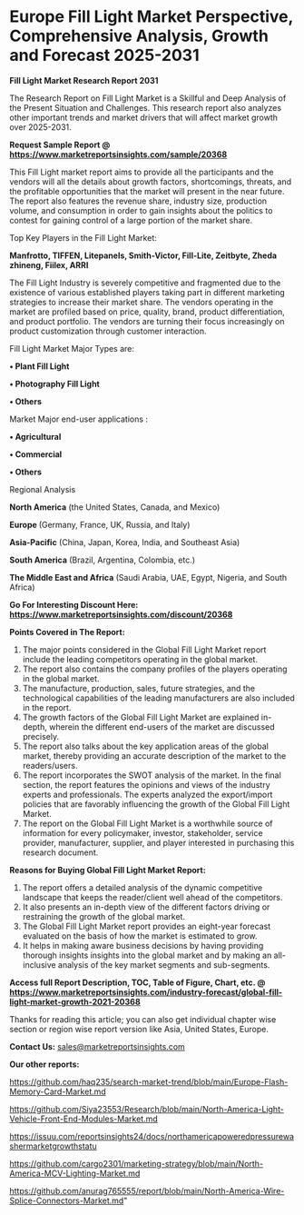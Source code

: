 # Europe Fill Light Market Perspective, Comprehensive Analysis, Growth and Forecast 2025-2031

<strong>Fill Light Market Research Report 2031</strong>

The Research Report on Fill Light Market is a Skillful and Deep Analysis of the Present Situation and Challenges. This research report also analyzes other important trends and market drivers that will affect market growth over 2025-2031.

<strong>Request Sample Report @ <a href=https://www.marketreportsinsights.com/sample/20368>https://www.marketreportsinsights.com/sample/20368</a></strong>

This Fill Light market report aims to provide all the participants and the vendors will all the details about growth factors, shortcomings, threats, and the profitable opportunities that the market will present in the near future. The report also features the revenue share, industry size, production volume, and consumption in order to gain insights about the politics to contest for gaining control of a large portion of the market share.

Top Key Players in the Fill Light Market:

<strong>Manfrotto, TIFFEN, Litepanels, Smith-Victor, Fill-Lite, Zeitbyte, Zheda zhineng, Fiilex, ARRI</strong>

The Fill Light Industry is severely competitive and fragmented due to the existence of various established players taking part in different marketing strategies to increase their market share. The vendors operating in the market are profiled based on price, quality, brand, product differentiation, and product portfolio. The vendors are turning their focus increasingly on product customization through customer interaction.

Fill Light Market Major Types are:

<strong>• Plant Fill Light

• Photography Fill Light

• Others</strong>

Market Major end-user applications :

<strong>• Agricultural

• Commercial

• Others</strong>

Regional Analysis

</u><strong><b>North America</b></strong> (the United States, Canada, and Mexico)

<strong><b>Europe </b></strong>(Germany, France, UK, Russia, and Italy)

<strong><b>Asia-Pacific</b></strong> (China, Japan, Korea, India, and Southeast Asia)

<strong><b>South America</b></strong> (Brazil, Argentina, Colombia, etc.)

<strong><b>The Middle East and Africa</b></strong> (Saudi Arabia, UAE, Egypt, Nigeria, and South Africa)

<strong>Go For Interesting Discount Here: <a href=https://www.marketreportsinsights.com/discount/20368>https://www.marketreportsinsights.com/discount/20368</a></strong>

<strong>Points Covered in The Report:</strong>
<ol>
  <li>The major points considered in the Global Fill Light Market report include the leading competitors operating in the global market.</li>
  <li>The report also contains the company profiles of the players operating in the global market.</li>
  <li>The manufacture, production, sales, future strategies, and the technological capabilities of the leading manufacturers are also included in the report.</li>
  <li>The growth factors of the Global Fill Light Market are explained in-depth, wherein the different end-users of the market are discussed precisely.</li>
  <li>The report also talks about the key application areas of the global market, thereby providing an accurate description of the market to the readers/users.</li>
  <li>The report incorporates the SWOT analysis of the market. In the final section, the report features the opinions and views of the industry experts and professionals. The experts analyzed the export/import policies that are favorably influencing the growth of the Global Fill Light Market.</li>
  <li>The report on the Global Fill Light Market is a worthwhile source of information for every policymaker, investor, stakeholder, service provider, manufacturer, supplier, and player interested in purchasing this research document.</li>
</ol>
<strong>Reasons for Buying Global Fill Light Market Report:</strong>

<ol>
  <li>The report offers a detailed analysis of the dynamic competitive landscape that keeps the reader/client well ahead of the competitors.</li>
  <li>It also presents an in-depth view of the different factors driving or restraining the growth of the global market.</li>
  <li>The Global Fill Light Market report provides an eight-year forecast evaluated on the basis of how the market is estimated to grow.</li>
  <li>It helps in making aware business decisions by having providing thorough insights insights into the global market and by making an all-inclusive analysis of the key market segments and sub-segments.</li>
</ol>
<strong>Access full Report Description, TOC, Table of Figure, Chart, etc. @ <a href=https://www.marketreportsinsights.com/industry-forecast/global-fill-light-market-growth-2021-20368>https://www.marketreportsinsights.com/industry-forecast/global-fill-light-market-growth-2021-20368</a></strong>


Thanks for reading this article; you can also get individual chapter wise section or region wise report version like Asia, United States, Europe.

<strong>Contact Us:</strong>
sales@marketreportsinsights.com

<strong>Our other reports:</strong>

<a href=https://github.com/haq235/search-market-trend/blob/main/Europe-Flash-Memory-Card-Market.md>https://github.com/haq235/search-market-trend/blob/main/Europe-Flash-Memory-Card-Market.md</a>

<a href=https://github.com/Siya23553/Research/blob/main/North-America-Light-Vehicle-Front-End-Modules-Market.md>https://github.com/Siya23553/Research/blob/main/North-America-Light-Vehicle-Front-End-Modules-Market.md</a>

<a href=https://issuu.com/reportsinsights24/docs/northamericapoweredpressurewashermarketgrowthstatu>https://issuu.com/reportsinsights24/docs/northamericapoweredpressurewashermarketgrowthstatu</a>

<a href=https://github.com/cargo2301/marketing-strategy/blob/main/North-America-MCV-Lighting-Market.md>https://github.com/cargo2301/marketing-strategy/blob/main/North-America-MCV-Lighting-Market.md</a>

<a href=https://github.com/anurag765555/report/blob/main/North-America-Wire-Splice-Connectors-Market.md>https://github.com/anurag765555/report/blob/main/North-America-Wire-Splice-Connectors-Market.md</a>"
